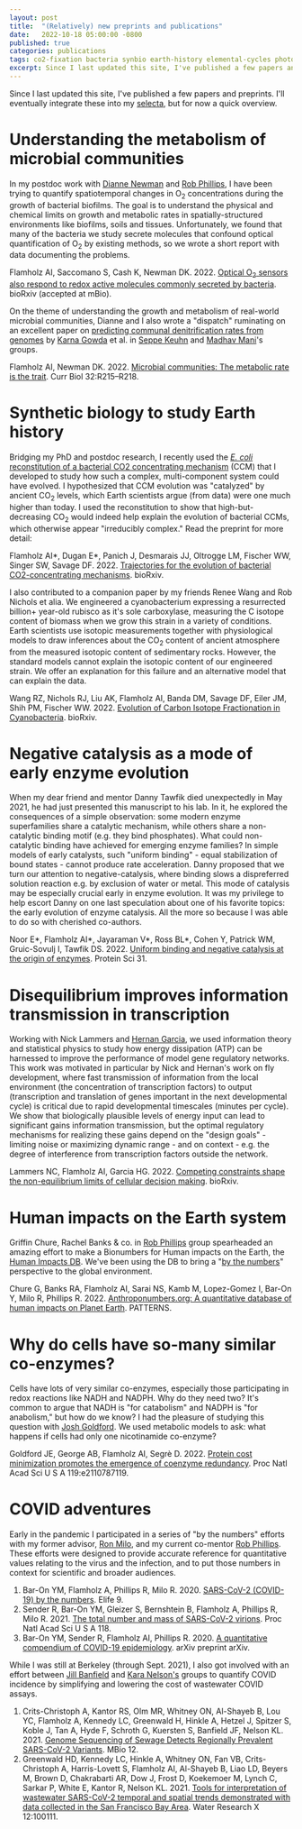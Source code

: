 ```yaml
---
layout: post
title:  "(Relatively) new preprints and publications"
date:   2022-10-18 05:00:00 -0800
published: true
categories: publications
tags: co2-fixation bacteria synbio earth-history elemental-cycles photochemistry
excerpt: Since I last updated this site, I've published a few papers and preprints. Here's quick overview. 
---
```


Since I last updated this site, I've published a few papers and preprints. I'll eventually integrate these into my [selecta](https://flamholz.github.io/selecta/), but for now a quick overview. 

# Understanding the metabolism of microbial communities

In my postdoc work with [Dianne Newman](https://dknweb.caltech.edu/) and [Rob Phillips](https://www.rpgroup.caltech.edu/), I have been trying to quantify spatiotemporal changes in O<sub>2</sub> concentrations during the growth of bacterial biofilms. The goal is to understand the physical and chemical limits on growth and metabolic rates in spatially-structured environments like biofilms, soils and tissues. Unfortunately, we found that many of the bacteria we study secrete molecules that confound optical quantification of O<sub>2</sub> by existing methods, so we wrote a short report with data documenting the problems. 

Flamholz AI, Saccomano S, Cash K, Newman DK. 2022. [Optical O<sub>2</sub> sensors also respond to redox active molecules commonly secreted by bacteria](https://www.biorxiv.org/content/10.1101/2022.08.08.503264v1). bioRxiv (accepted at mBio).

On the theme of understanding the growth and metabolism of real-world microbial communities, Dianne and I also wrote a "dispatch" ruminating on an excellent paper on [predicting communal denitrification rates from genomes](https://www.sciencedirect.com/science/article/pii/S0092867421015427) by [Karna Gowda](https://karnagowda.github.io/) et al. in [Seppe Keuhn](https://www.kuehnlab.org/) and [Madhav Mani](https://www.madhavmani.com/)'s groups. 

Flamholz AI, Newman DK. 2022. [Microbial communities: The metabolic rate is the trait](https://www.sciencedirect.com/science/article/pii/S096098222200224X?via%3Dihub). Curr Biol 32:R215–R218.

# Synthetic biology to study Earth history

Bridging my PhD and postdoc research, I recently used the [*E. coli* reconstitution of a bacterial CO2 concentrating mechanism](https://elifesciences.org/articles/59882) (CCM) that I developed to study how such a complex, multi-component system could have evolved. I hypothesized that CCM evolution was "catalyzed" by ancient CO<sub>2</sub> levels, which Earth scientists argue (from data) were one much higher than today. I used the reconstitution to show that high-but-decreasing CO<sub>2</sub> would indeed help explain the evolution of bacterial CCMs, which otherwise appear "irreducibly complex." Read the preprint for more detail: 

Flamholz AI\*, Dugan E\*, Panich J, Desmarais JJ, Oltrogge LM, Fischer WW, Singer SW, Savage DF. 2022. [Trajectories for the evolution of bacterial CO2-concentrating mechanisms](https://www.biorxiv.org/content/10.1101/2022.06.21.497102v2). bioRxiv.

I also contributed to a companion paper by my friends Renee Wang and Rob Nichols et alia. We engineered a cyanobacterium expressing a resurrected billion+ year-old rubisco as it's sole carboxylase, measuring the C isotope content of biomass when we grow this strain in a variety of conditions. Earth scientists use isotopic measurements together with physiological models to draw inferences about the CO<sub>2</sub> content of ancient atmosphere from the measured isotopic content of sedimentary rocks. However, the standard models cannot explain the isotopic content of our engineered strain. We offer an explanation for this failure and an alternative model that can explain the data. 

Wang RZ, Nichols RJ, Liu AK, Flamholz AI, Banda DM, Savage DF, Eiler JM, Shih PM, Fischer WW. 2022. [Evolution of Carbon Isotope Fractionation in Cyanobacteria](https://www.biorxiv.org/content/10.1101/2022.06.22.497258v1). bioRxiv.

# Negative catalysis as a mode of early enzyme evolution

When my dear friend and mentor Danny Tawfik died unexpectedly in May 2021, he had just presented this manuscript to his lab. In it, he explored the consequences of a simple observation: some modern enzyme superfamilies share a catalytic mechanism, while others share a non-catalytic binding motif (e.g. they bind phosphates). What could non-catalytic binding have achieved for emerging enzyme families? In simple models of early catalysts, such "uniform binding" - equal stabilization of bound states - cannot produce rate acceleration. Danny proposed that we turn our attention to negative-catalysis, where binding slows a dispreferred solution reaction e.g. by exclusion of water or metal. This mode of catalysis may be especially crucial early in enzyme evolution. It was my privilege to help escort Danny on one last speculation about one of his favorite topics: the early evolution of enzyme catalysis. All the more so because I was able to do so with cherished co-authors. 

Noor E\*, Flamholz AI\*, Jayaraman V\*, Ross BL\*, Cohen Y, Patrick WM, Gruic-Sovulj I, Tawfik DS. 2022. [Uniform binding and negative catalysis at the origin of enzymes](https://onlinelibrary.wiley.com/doi/10.1002/pro.4381). Protein Sci 31.

# Disequilibrium improves information transmission in transcription

Working with Nick Lammers and [Hernan Garcia](http://garcialab.berkeley.edu/), we used information theory and statistical physics to study how energy dissipation (ATP) can be harnessed to improve the performance of model gene regulatory networks. This work was motivated in particular by Nick and Hernan's work on fly development, where fast transmission of information from the local environment (the concentration of transcription factors) to output (transcription and translation of genes important in the next developmental cycle) is critical due to rapid developmental timescales (minutes per cycle). We show that biologically plausible levels of energy input can lead to significant gains information transmission, but the optimal regulatory mechanisms for realizing these gains depend on the "design goals" - limiting noise or maximizing dynamic range - and on context - e.g. the degree of interference from transcription factors outside the network.  

Lammers NC, Flamholz AI, Garcia HG. 2022. [Competing constraints shape the non-equilibrium limits of cellular decision making](https://www.biorxiv.org/content/10.1101/2022.07.01.498451v1.abstract). bioRxiv.


# Human impacts on the Earth system

Griffin Chure, Rachel Banks & co. in [Rob Phillips](https://www.rpgroup.caltech.edu/) group spearheaded an amazing effort to make a Bionumbers for Human impacts on the Earth, the [Human Impacts DB](http://www.anthroponumbers.org/catalog/). We've been using the DB to bring a "[by the numbers](http://book.bionumbers.org/)" perspective to the global environment. 

Chure G, Banks RA, Flamholz AI, Sarai NS, Kamb M, Lopez-Gomez I, Bar-On Y, Milo R, Phillips R. 2022. [Anthroponumbers.org: A quantitative database of human impacts on Planet Earth](https://www.sciencedirect.com/science/article/pii/S266638992200157X?via%3Dihub). PATTERNS.

# Why do cells have so-many similar co-enzymes?

Cells have lots of very similar co-enzymes, especially those participating in redox reactions like NADH and NADPH. Why do they need two? It's common to argue that NADH is "for catabolism" and NADPH is "for anabolism," but how do we know? I had the pleasure of studying this question with [Josh Goldford](https://jgoldford.github.io/). We used metabolic models to ask: what happens if cells had only one nicotinamide co-enzyme? 

Goldford JE, George AB, Flamholz AI, Segrè D. 2022. [Protein cost minimization promotes the emergence of coenzyme redundancy](https://www.pnas.org/doi/full/10.1073/pnas.2110787119). Proc Natl Acad Sci U S A 119:e2110787119.

# COVID adventures

Early in the pandemic I participated in a series of "by the numbers" efforts with my former advisor, [Ron Milo](https://www.weizmann.ac.il/plants/Milo/home), and my current co-mentor [Rob Phillips](https://www.rpgroup.caltech.edu/). These efforts were designed to provide accurate reference for quantitative values relating to the virus and the infection, and to put those numbers in context for scientific and broader audiences. 

1. Bar-On YM, Flamholz A, Phillips R, Milo R. 2020. [SARS-CoV-2 (COVID-19) by the numbers](https://elifesciences.org/articles/57309). Elife 9.
2. Sender R, Bar-On YM, Gleizer S, Bernshtein B, Flamholz A, Phillips R, Milo R. 2021. [The total number and mass of SARS-CoV-2 virions](https://www.pnas.org/doi/full/10.1073/pnas.2024815118). Proc Natl Acad Sci U S A 118.
3. Bar-On YM, Sender R, Flamholz AI, Phillips R. 2020. [A quantitative compendium of COVID-19 epidemiology](https://arxiv.org/abs/2006.01283). arXiv preprint arXiv.

While I was still at Berkeley (through Sept. 2021), I also got involved with an effort between [Jill Banfield](https://nanogeoscience.berkeley.edu/) and [Kara Nelson's](https://ce.berkeley.edu/people/faculty/nelson) groups to quantify COVID incidence by simplifying and lowering the cost of wastewater COVID assays. 

1. Crits-Christoph A, Kantor RS, Olm MR, Whitney ON, Al-Shayeb B, Lou YC, Flamholz A, Kennedy LC, Greenwald H, Hinkle A, Hetzel J, Spitzer S, Koble J, Tan A, Hyde F, Schroth G, Kuersten S, Banfield JF, Nelson KL. 2021. [Genome Sequencing of Sewage Detects Regionally Prevalent SARS-CoV-2 Variants](https://journals.asm.org/doi/10.1128/mBio.02703-20). MBio 12.
2. Greenwald HD, Kennedy LC, Hinkle A, Whitney ON, Fan VB, Crits-Christoph A, Harris-Lovett S, Flamholz AI, Al-Shayeb B, Liao LD, Beyers M, Brown D, Chakrabarti AR, Dow J, Frost D, Koekemoer M, Lynch C, Sarkar P, White E, Kantor R, Nelson KL. 2021. [Tools for interpretation of wastewater SARS-CoV-2 temporal and spatial trends demonstrated with data collected in the San Francisco Bay Area](https://www.sciencedirect.com/science/article/pii/S2589914721000244?via%3Dihub). Water Research X 12:100111.

